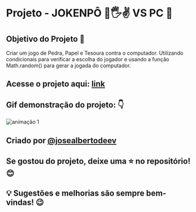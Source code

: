 # Projeto - JOKENPÔ 👊🖐✌ VS PC 🤖

## Objetivo do Projeto 🚀
 Criar um jogo de Pedra, Papel e Tesoura contra o computador. 
Utilizando condicionais para verificar a escolha do jogador 
e usando a função Math.random() para gerar a jogada do computador.

## Acesse o projeto aqui: [link](https://josealbertodeev.github.io/jokenpo/)

## Gif demonstração do projeto: 👇

![animação 1](https://github.com/user-attachments/assets/28e1c905-44d4-43af-b929-b0d7b2a631a8)

## Criado por [@josealbertodeev](https://github.com/josealbertodeev/josealbertodeev)
## Se gostou do projeto, deixe uma ⭐ no repositório! 😊
## 💡 Sugestões e melhorias são sempre bem-vindas! 😉
